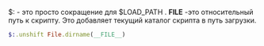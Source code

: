 $: - это просто сокращение для 
$LOAD_PATH . __FILE__ -это относительный путь к скрипту. 
Это добавляет текущий каталог скрипта в путь загрузки.

```ruby
$:.unshift File.dirname(__FILE__)
````

